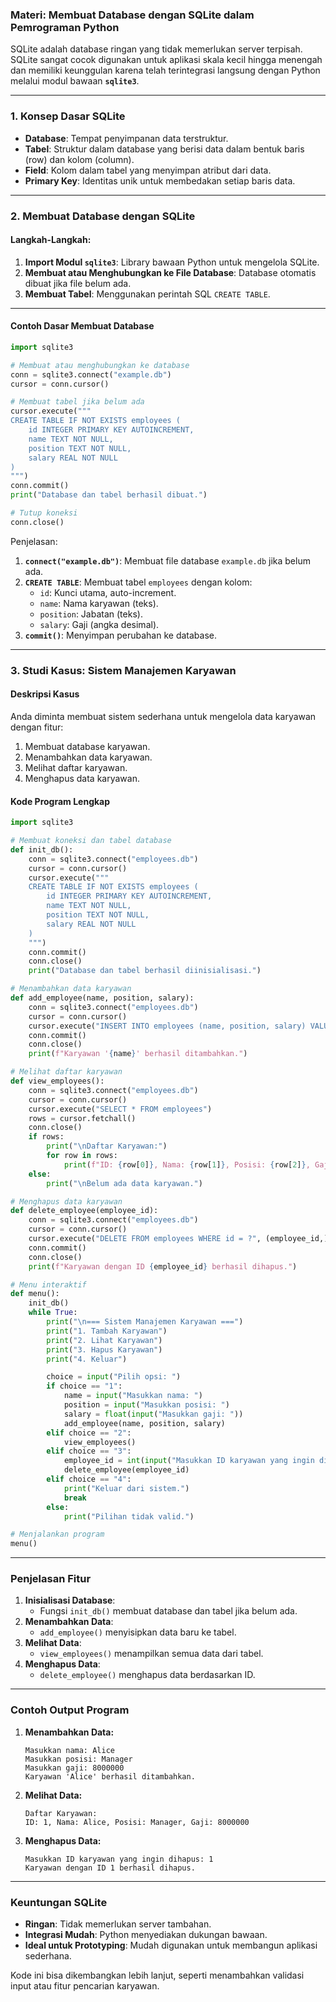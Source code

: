 ### **Materi: Membuat Database dengan SQLite dalam Pemrograman Python**

SQLite adalah database ringan yang tidak memerlukan server terpisah. SQLite sangat cocok digunakan untuk aplikasi skala kecil hingga menengah dan memiliki keunggulan karena telah terintegrasi langsung dengan Python melalui modul bawaan **`sqlite3`**.

---

### **1. Konsep Dasar SQLite**
- **Database**: Tempat penyimpanan data terstruktur.
- **Tabel**: Struktur dalam database yang berisi data dalam bentuk baris (row) dan kolom (column).
- **Field**: Kolom dalam tabel yang menyimpan atribut dari data.
- **Primary Key**: Identitas unik untuk membedakan setiap baris data.

---

### **2. Membuat Database dengan SQLite**

#### **Langkah-Langkah:**
1. **Import Modul `sqlite3`**:
   Library bawaan Python untuk mengelola SQLite.
2. **Membuat atau Menghubungkan ke File Database**:
   Database otomatis dibuat jika file belum ada.
3. **Membuat Tabel**:
   Menggunakan perintah SQL `CREATE TABLE`.

---

#### **Contoh Dasar Membuat Database**
```python
import sqlite3

# Membuat atau menghubungkan ke database
conn = sqlite3.connect("example.db")
cursor = conn.cursor()

# Membuat tabel jika belum ada
cursor.execute("""
CREATE TABLE IF NOT EXISTS employees (
    id INTEGER PRIMARY KEY AUTOINCREMENT,
    name TEXT NOT NULL,
    position TEXT NOT NULL,
    salary REAL NOT NULL
)
""")
conn.commit()
print("Database dan tabel berhasil dibuat.")

# Tutup koneksi
conn.close()
```

Penjelasan:
1. **`connect("example.db")`**: Membuat file database `example.db` jika belum ada.
2. **`CREATE TABLE`**: Membuat tabel `employees` dengan kolom:
   - `id`: Kunci utama, auto-increment.
   - `name`: Nama karyawan (teks).
   - `position`: Jabatan (teks).
   - `salary`: Gaji (angka desimal).
3. **`commit()`**: Menyimpan perubahan ke database.

---

### **3. Studi Kasus: Sistem Manajemen Karyawan**

#### **Deskripsi Kasus**
Anda diminta membuat sistem sederhana untuk mengelola data karyawan dengan fitur:
1. Membuat database karyawan.
2. Menambahkan data karyawan.
3. Melihat daftar karyawan.
4. Menghapus data karyawan.

#### **Kode Program Lengkap**
```python
import sqlite3

# Membuat koneksi dan tabel database
def init_db():
    conn = sqlite3.connect("employees.db")
    cursor = conn.cursor()
    cursor.execute("""
    CREATE TABLE IF NOT EXISTS employees (
        id INTEGER PRIMARY KEY AUTOINCREMENT,
        name TEXT NOT NULL,
        position TEXT NOT NULL,
        salary REAL NOT NULL
    )
    """)
    conn.commit()
    conn.close()
    print("Database dan tabel berhasil diinisialisasi.")

# Menambahkan data karyawan
def add_employee(name, position, salary):
    conn = sqlite3.connect("employees.db")
    cursor = conn.cursor()
    cursor.execute("INSERT INTO employees (name, position, salary) VALUES (?, ?, ?)", (name, position, salary))
    conn.commit()
    conn.close()
    print(f"Karyawan '{name}' berhasil ditambahkan.")

# Melihat daftar karyawan
def view_employees():
    conn = sqlite3.connect("employees.db")
    cursor = conn.cursor()
    cursor.execute("SELECT * FROM employees")
    rows = cursor.fetchall()
    conn.close()
    if rows:
        print("\nDaftar Karyawan:")
        for row in rows:
            print(f"ID: {row[0]}, Nama: {row[1]}, Posisi: {row[2]}, Gaji: {row[3]}")
    else:
        print("\nBelum ada data karyawan.")

# Menghapus data karyawan
def delete_employee(employee_id):
    conn = sqlite3.connect("employees.db")
    cursor = conn.cursor()
    cursor.execute("DELETE FROM employees WHERE id = ?", (employee_id,))
    conn.commit()
    conn.close()
    print(f"Karyawan dengan ID {employee_id} berhasil dihapus.")

# Menu interaktif
def menu():
    init_db()
    while True:
        print("\n=== Sistem Manajemen Karyawan ===")
        print("1. Tambah Karyawan")
        print("2. Lihat Karyawan")
        print("3. Hapus Karyawan")
        print("4. Keluar")

        choice = input("Pilih opsi: ")
        if choice == "1":
            name = input("Masukkan nama: ")
            position = input("Masukkan posisi: ")
            salary = float(input("Masukkan gaji: "))
            add_employee(name, position, salary)
        elif choice == "2":
            view_employees()
        elif choice == "3":
            employee_id = int(input("Masukkan ID karyawan yang ingin dihapus: "))
            delete_employee(employee_id)
        elif choice == "4":
            print("Keluar dari sistem.")
            break
        else:
            print("Pilihan tidak valid.")

# Menjalankan program
menu()
```

---

### **Penjelasan Fitur**
1. **Inisialisasi Database**:
   - Fungsi `init_db()` membuat database dan tabel jika belum ada.
2. **Menambahkan Data**:
   - `add_employee()` menyisipkan data baru ke tabel.
3. **Melihat Data**:
   - `view_employees()` menampilkan semua data dari tabel.
4. **Menghapus Data**:
   - `delete_employee()` menghapus data berdasarkan ID.

---

### **Contoh Output Program**
1. **Menambahkan Data:**
   ```
   Masukkan nama: Alice
   Masukkan posisi: Manager
   Masukkan gaji: 8000000
   Karyawan 'Alice' berhasil ditambahkan.
   ```

2. **Melihat Data:**
   ```
   Daftar Karyawan:
   ID: 1, Nama: Alice, Posisi: Manager, Gaji: 8000000
   ```

3. **Menghapus Data:**
   ```
   Masukkan ID karyawan yang ingin dihapus: 1
   Karyawan dengan ID 1 berhasil dihapus.
   ```

---

### **Keuntungan SQLite**
- **Ringan**: Tidak memerlukan server tambahan.
- **Integrasi Mudah**: Python menyediakan dukungan bawaan.
- **Ideal untuk Prototyping**: Mudah digunakan untuk membangun aplikasi sederhana.

Kode ini bisa dikembangkan lebih lanjut, seperti menambahkan validasi input atau fitur pencarian karyawan.